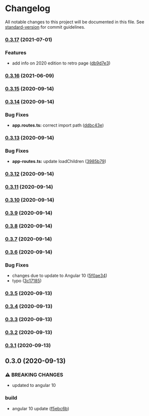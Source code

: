 # Changelog

All notable changes to this project will be documented in this file. See [standard-version](https://github.com/conventional-changelog/standard-version) for commit guidelines.

### [0.3.17](https://gitlab.com/asoler-www/socrates-franken-day/website/compare/v0.3.16...v0.3.17) (2021-07-01)


### Features

* add info on 2020 edition to retro page ([db9d7e3](https://gitlab.com/asoler-www/socrates-franken-day/website/commit/db9d7e37cd57d251d8c6df49bab452aba1920cfa))

### [0.3.16](https://gitlab.com/asoler-www/socrates-franken-day/website/compare/v0.3.15...v0.3.16) (2021-06-09)

### [0.3.15](https://gitlab.com/asoler-www/socrates-franken-day/website/compare/v0.3.14...v0.3.15) (2020-09-14)

### [0.3.14](https://gitlab.com/asoler-www/socrates-franken-day/website/compare/v0.3.13...v0.3.14) (2020-09-14)


### Bug Fixes

* **app.routes.ts:** correct import path ([ddbc43e](https://gitlab.com/asoler-www/socrates-franken-day/website/commit/ddbc43ed3818a8e38b949864d96e68bdfe8dbfad))

### [0.3.13](https://gitlab.com/asoler-www/socrates-franken-day/website/compare/v0.3.12...v0.3.13) (2020-09-14)


### Bug Fixes

* **app-routes.ts:** update loadChildren ([3985b79](https://gitlab.com/asoler-www/socrates-franken-day/website/commit/3985b798cf7de1e1b749cb9aa18ce65c5a7f8be8))

### [0.3.12](https://gitlab.com/asoler-www/socrates-franken-day/website/compare/v0.3.11...v0.3.12) (2020-09-14)

### [0.3.11](https://gitlab.com/asoler-www/socrates-franken-day/website/compare/v0.3.10...v0.3.11) (2020-09-14)

### [0.3.10](https://gitlab.com/asoler-www/socrates-franken-day/website/compare/v0.3.9...v0.3.10) (2020-09-14)

### [0.3.9](https://gitlab.com/asoler-www/socrates-franken-day/website/compare/v0.3.8...v0.3.9) (2020-09-14)

### [0.3.8](https://gitlab.com/asoler-www/socrates-franken-day/website/compare/v0.3.7...v0.3.8) (2020-09-14)

### [0.3.7](https://gitlab.com/asoler-www/socrates-franken-day/website/compare/v0.3.6...v0.3.7) (2020-09-14)

### [0.3.6](https://gitlab.com/asoler-www/socrates-franken-day/website/compare/v0.3.5...v0.3.6) (2020-09-14)


### Bug Fixes

* changes due to update to Angular 10 ([5f0ae34](https://gitlab.com/asoler-www/socrates-franken-day/website/commit/5f0ae34b5ae428face3b8e4173d5a41ea32d8df1))
* typo ([3c17185](https://gitlab.com/asoler-www/socrates-franken-day/website/commit/3c17185dcf4a8efdd1b239cea3e63ed9138cb480))

### [0.3.5](https://gitlab.com/asoler-www/socrates-franken-day/website/compare/v0.3.4...v0.3.5) (2020-09-13)

### [0.3.4](https://gitlab.com/asoler-www/socrates-franken-day/website/compare/v0.3.3...v0.3.4) (2020-09-13)

### [0.3.3](https://gitlab.com/asoler-www/socrates-franken-day/website/compare/v0.3.2...v0.3.3) (2020-09-13)

### [0.3.2](https://gitlab.com/asoler-www/socrates-franken-day/website/compare/v0.3.1...v0.3.2) (2020-09-13)

### [0.3.1](https://gitlab.com/asoler-www/socrates-franken-day/website/compare/v0.3.0...v0.3.1) (2020-09-13)

## 0.3.0 (2020-09-13)


### ⚠ BREAKING CHANGES

* updated to angular 10

### build

* angular 10 update ([f5ebc6b](https://gitlab.com/asoler-www/socrates-franken-day/website/commit/f5ebc6b71456c18373eca5ca6d63411ad3475ea3))

